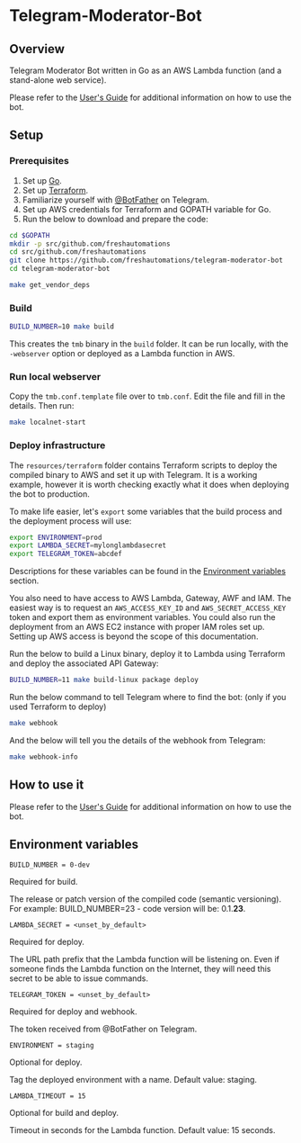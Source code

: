 # Telegram-Moderator-Bot

## Overview
Telegram Moderator Bot written in Go as an AWS Lambda function (and a stand-alone web service).

Please refer to the [User's Guide](freshautomations/telegram-moderator-bot/blob/master/GUIDE.md)
for additional information on how to use the bot.

## Setup
### Prerequisites
1. Set up [Go](https://golang.org).
1. Set up [Terraform](https://terraform.io).
1. Familiarize yourself with [@BotFather](https://core.telegram.org/bots#3-how-do-i-create-a-bot) on Telegram.
1. Set up AWS credentials for Terraform and GOPATH variable for Go.
1. Run the below to download and prepare the code:
```bash
cd $GOPATH
mkdir -p src/github.com/freshautomations
cd src/github.com/freshautomations
git clone https://github.com/freshautomations/telegram-moderator-bot
cd telegram-moderator-bot

make get_vendor_deps
```
### Build
```bash
BUILD_NUMBER=10 make build
```
This creates the `tmb` binary in the `build` folder. It can be run locally, with the `-webserver` option or deployed as a Lambda function in AWS.
### Run local webserver
Copy the `tmb.conf.template` file over to `tmb.conf`. Edit the file and fill in the details. Then run:
```bash
make localnet-start
```
### Deploy infrastructure
The `resources/terraform` folder contains Terraform scripts to deploy the compiled binary to AWS and set it up with Telegram.
It is a working example, however it is worth checking exactly what it does when deploying the bot to production.

To make life easier, let's `export` some variables that the build process and the deployment process will use:
```bash
export ENVIRONMENT=prod
export LAMBDA_SECRET=mylonglambdasecret
export TELEGRAM_TOKEN=abcdef 
```
Descriptions for these variables can be found in the [Environment variables](#environment-variables) section.

You also need to have access to AWS Lambda, Gateway, AWF and IAM. The easiest way is to request an `AWS_ACCESS_KEY_ID` and `AWS_SECRET_ACCESS_KEY` token
and export them as environment variables. You could also run the deployment from an AWS EC2 instance with proper IAM roles set up.
Setting up AWS access is beyond the scope of this documentation.

Run the below to build a Linux binary, deploy it to Lambda using Terraform and deploy the associated API Gateway:
```bash
BUILD_NUMBER=11 make build-linux package deploy
```

Run the below command to tell Telegram where to find the bot: (only if you used Terraform to deploy)
```bash
make webhook
```
And the below will tell you the details of the webhook from Telegram:
```bash
make webhook-info
```

## How to use it

Please refer to the [User's Guide](freshautomations/telegram-moderator-bot/blob/master/GUIDE.md)
for additional information on how to use the bot.

## Environment variables
```
BUILD_NUMBER = 0-dev
```
Required for build.

The release or patch version of the compiled code (semantic versioning).
For example: BUILD_NUMBER=23 - code version will be: 0.1.**23**.
```
LAMBDA_SECRET = <unset_by_default>
```
Required for deploy.

The URL path prefix that the Lambda function will be listening on.
Even if someone finds the Lambda function on the Internet, they will need this secret to be able to issue commands.

```
TELEGRAM_TOKEN = <unset_by_default>
```
Required for deploy and webhook.

The token received from @BotFather on Telegram.

```
ENVIRONMENT = staging
```
Optional for deploy.

Tag the deployed environment with a name. Default value: staging.

```
LAMBDA_TIMEOUT = 15
```
Optional for build and deploy.

Timeout in seconds for the Lambda function. Default value: 15 seconds.
